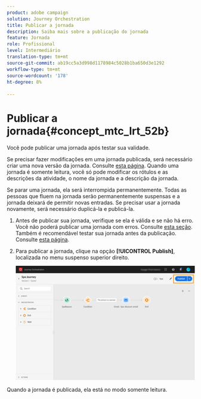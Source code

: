 ```yaml
---
product: adobe campaign
solution: Journey Orchestration
title: Publicar a jornada
description: Saiba mais sobre a publicação do jornada
feature: Jornada
role: Profissional
level: Intermediário
translation-type: tm+mt
source-git-commit: ab19cc5a3d998d1178984c5028b1ba650d3e1292
workflow-type: tm+mt
source-wordcount: '178'
ht-degree: 8%

---
```



# Publicar a jornada{#concept_mtc_lrt_52b}

Você pode publicar uma jornada após testar sua validade.

Se precisar fazer modificações em uma jornada publicada, será necessário criar uma nova versão da jornada. Consulte [esta página](../building-journeys/journey-versions.md). Quando uma jornada é somente leitura, você só pode modificar os rótulos e as descrições da atividade, o nome da jornada e a descrição da jornada.

Se parar uma jornada, ela será interrompida permanentemente. Todas as pessoas que fluem na jornada serão permanentemente suspensas e a jornada deixará de permitir novas entradas. Se precisar usar a jornada novamente, será necessário duplicá-la e publicá-la.

1. Antes de publicar sua jornada, verifique se ela é válida e se não há erro. Você não poderá publicar uma jornada com erros. Consulte [esta seção](../about/troubleshooting.md#section_h3q_kqk_fhb). Também é recomendável testar sua jornada antes da publicação. Consulte [esta página](../building-journeys/testing-the-journey.md).
1. Para publicar a jornada, clique na opção **[!UICONTROL Publish]**, localizada no menu suspenso superior direito.

   ![](../assets/journeyuc1_18.png)

Quando a jornada é publicada, ela está no modo somente leitura.
